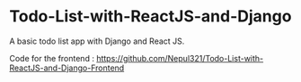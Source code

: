 # Todo-List-with-ReactJS-and-Django
A basic todo list app with Django and React JS.

Code for the frontend : https://github.com/Nepul321/Todo-List-with-ReactJS-and-Django-Frontend